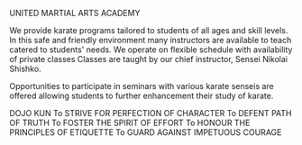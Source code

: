 UNITED MARTIAL ARTS ACADEMY

We provide karate programs tailored to students of all ages and skill levels. In this safe and friendly environment many instructors are available to teach catered to students' needs. We operate on flexible schedule with availability of private classes Classes are taught by our chief instructor, Sensei Nikolai Shishko.

Opportunities to participate in seminars with various karate senseis are offered allowing students to further enhancement their study of karate.

DOJO KUN
To STRIVE FOR PERFECTION OF CHARACTER 
To DEFENT PATH OF TRUTH 
To FOSTER THE SPIRIT OF EFFORT 
To HONOUR THE PRINCIPLES OF ETIQUETTE 
To GUARD AGAINST IMPETUOUS COURAGE
